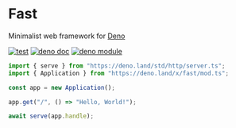 # Fast

Minimalist web framework for [Deno](https://deno.land)

[![test](https://github.com/danteissaias/fast/actions/workflows/test.yml/badge.svg)](https://github.com/danteissaias/fast/actions/workflows/test.yml)
[![deno doc](https://doc.deno.land/badge.svg)](https://doc.deno.land/https://deno.land/x/fast/mod.ts)
[![deno module](https://shield.deno.dev/x/fast)](https://deno.land/x/fast)

```ts
import { serve } from "https://deno.land/std/http/server.ts";
import { Application } from "https://deno.land/x/fast/mod.ts";

const app = new Application();

app.get("/", () => "Hello, World!");

await serve(app.handle);
```
